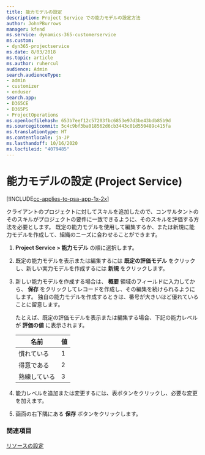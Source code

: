 ```yaml
---
title: 能力モデルの設定
description: Project Service での能力モデルの設定方法
author: JohnPBurrows
manager: kfend
ms.service: dynamics-365-customerservice
ms.custom:
- dyn365-projectservice
ms.date: 8/03/2018
ms.topic: article
ms.author: ruhercul
audience: Admin
search.audienceType:
- admin
- customizer
- enduser
search.app:
- D365CE
- D365PS
- ProjectOperations
ms.openlocfilehash: 653b7eef12c57203fbc6853e97d3be43bdb85b9d
ms.sourcegitcommit: 5c4c9bf3ba018562d6cb3443c01d550489c415fa
ms.translationtype: HT
ms.contentlocale: ja-JP
ms.lasthandoff: 10/16/2020
ms.locfileid: "4079485"
---
```

# <a name="set-up-proficiency-models-project-service"></a>能力モデルの設定 (Project Service)

[!INCLUDE[cc-applies-to-psa-app-1x-2x](../includes/cc-applies-to-psa-app-1x-2x.md)]

クライアントのプロジェクトに対してスキルを追加したので、コンサルタントのそのスキルがプロジェクトの要件に一致できるように、そのスキルを評価する方法を必要とします。 既定の能力モデルを使用して編集するか、または新規に能力モデルを作成して、組織のニーズに合わせることができます。  
  
1.  **Project Service > 能力モデル** の順に選択します。  
  
2.  既定の能力モデルを表示または編集するには **既定の評価モデル** をクリックし、新しい実力モデルを作成するには **新規** をクリックします。  
  
3.  新しい能力モデルを作成する場合は、 **概要** 領域のフィールドに入力してから、 **保存** をクリックしてレコードを作成し、その編集を続けられるようにします。 独自の能力モデルを作成するときは、番号が大きいほど優れていることに留意します。  
  
     たとえば、既定の評価モデルを表示または編集する場合、下記の能力レベルが **評価の値** に表示されます。  
  
    |名前|値|  
    |----------|-----------|  
    |慣れている|1|  
    |得意である|2|  
    |熟練している|3|  
  
4.  能力レベルを追加または変更するには、表ボタンをクリックし、必要な変更を加えます。  
  
5.  画面の右下隅にある **保存** ボタンをクリックします。  
  
### <a name="see-also"></a>関連項目  
 [リソースの設定](../psa/set-up-resources.md)
